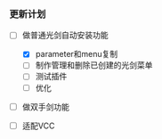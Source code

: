### 更新计划

- [ ] 做普通光剑自动安装功能

  - [x] parameter和menu复制
  - [ ] 制作管理和删除已创建的光剑菜单
  - [ ] 测试插件
  - [ ] 优化
- [ ] 做双手剑功能
- [ ] 适配VCC

